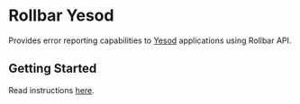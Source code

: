 # Rollbar Yesod

Provides error reporting capabilities to [Yesod](https://www.yesodweb.com/)
applications using Rollbar API.

## Getting Started

Read instructions [here](../README.md).
